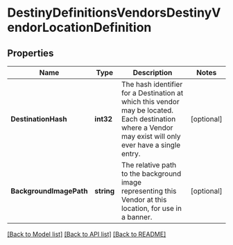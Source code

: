 # DestinyDefinitionsVendorsDestinyVendorLocationDefinition

## Properties
Name | Type | Description | Notes
------------ | ------------- | ------------- | -------------
**DestinationHash** | **int32** | The hash identifier for a Destination at which this vendor may be located. Each destination where a Vendor may exist will only ever have a single entry. | [optional] 
**BackgroundImagePath** | **string** | The relative path to the background image representing this Vendor at this location, for use in a banner. | [optional] 

[[Back to Model list]](../README.md#documentation-for-models) [[Back to API list]](../README.md#documentation-for-api-endpoints) [[Back to README]](../README.md)


